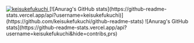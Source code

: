 <p align="left">
  <a href="https://github.com/keisukefukuchi/keisukefukuchi/">
    <img src="https://komarev.com/ghpvc/?username=keisukefukuchi" alt="keisukefukuchi" />
  </a>
  [![Anurag's GitHub stats](https://github-readme-stats.vercel.app/api?username=keisukefukuchi)](https://github.com/keisukefukuchi/github-readme-stats)
  ![Anurag's GitHub stats](https://github-readme-stats.vercel.app/api?username=keisukefukuchi&hide=contribs,prs)
</p>
